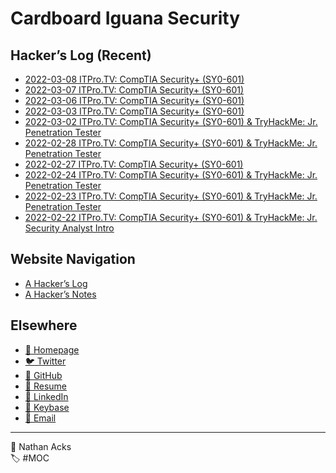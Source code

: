 # Cardboard Iguana Security

## Hacker’s Log (Recent)

* [2022-03-08 ITPro.TV: CompTIA Security+ (SY0-601)](log/2022-03-08-itprotv-comptia-security-plus.md)
* [2022-03-07 ITPro.TV: CompTIA Security+ (SY0-601)](log/2022-03-07-itprotv-comptia-security-plus.md)
* [2022-03-06 ITPro.TV: CompTIA Security+ (SY0-601)](log/2022-03-06-itprotv-comptia-security-plus.md)
* [2022-03-03 ITPro.TV: CompTIA Security+ (SY0-601)](log/2022-03-03-itprotv-comptia-security-plus.md)
* [2022-03-02 ITPro.TV: CompTIA Security+ (SY0-601) & TryHackMe: Jr. Penetration Tester](log/2022-03-02-itprotv-comptia-security-plus-and-tryhackme-jr-penetration-tester.md)
* [2022-02-28 ITPro.TV: CompTIA Security+ (SY0-601) & TryHackMe: Jr. Penetration Tester](log/2022-02-28-itprotv-comptia-security-plus-and-tryhackme-jr-penetration-tester.md)
* [2022-02-27 ITPro.TV: CompTIA Security+ (SY0-601)](log/2022-02-27-itprotv-comptia-security-plus.md)
* [2022-02-24 ITPro.TV: CompTIA Security+ (SY0-601) & TryHackMe: Jr. Penetration Tester](log/2022-02-24-itprotv-comptia-security-plus-and-tryhackme-jr-penetration-tester.md)
* [2022-02-23 ITPro.TV: CompTIA Security+ (SY0-601) & TryHackMe: Jr. Penetration Tester](log/2022-02-23-itprotv-comptia-security-plus-and-tryhackme-jr-penetration-tester.md)
* [2022-02-22 ITPro.TV: CompTIA Security+ (SY0-601) & TryHackMe: Jr. Security Analyst Intro](log/2022-02-22-itprotv-comptia-security-plus-and-tryhackme-jr-security-analyst-intro.md)

## Website Navigation

* [A Hacker’s Log](log.md)
* [A Hacker’s Notes](notes.md)

## Elsewhere

* [<span aria-hidden="true">🌱</span> Homepage](https://necopinus.xyz)
* [<span aria-hidden="true">🐦</span> Twitter](https://twitter.com/necopinus)
* [<span aria-hidden="true">🐙</span> GitHub](https://github.com/necopinus)
* [<span aria-hidden="true">📄</span> Resume](https://registry.jsonresume.org/necopinus)
* [<span aria-hidden="true">🌃</span> LinkedIn](https://www.linkedin.com/in/necopinus/)
* [<span aria-hidden="true">🔏</span> Keybase](https://keybase.io/necopinus)
* [<span aria-hidden="true">📧</span> Email](mailto:nathan.acks@cardboard-iguana.com)

- - - -

<span aria-hidden="true">👤</span> Nathan Acks  
<span aria-hidden="true">🏷️</span> #MOC
